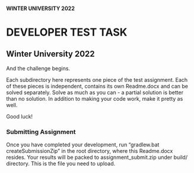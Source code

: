 #### WINTER UNIVERSITY 2022

# DEVELOPER TEST TASK

## Winter University 2022

And the challenge begins.

Each subdirectory here represents one piece of the test assignment. Each of these pieces is independent,
contains its own Readme.docx and can be solved separately. Solve as much as you can - a partial solution is
better than no solution. In addition to making your code work, make it pretty as well.

Good luck!

### Submitting Assignment

Once you have completed your development, run “gradlew.bat createSubmissionZip” in the root directory,
where this Readme.docx resides. Your results will be packed to assignment_submit.zip under build/ directory.
This is the file you need to upload.
